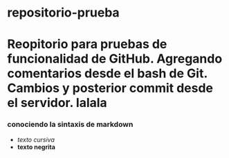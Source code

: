 # repositorio-prueba
Reopitorio para pruebas de funcionalidad de GitHub.
Agregando comentarios desde el bash de Git.
Cambios y posterior commit desde el servidor.
lalala
================================================
### conociendo la sintaxis de markdown
* *texto cursiva*
* **texto negrita**
